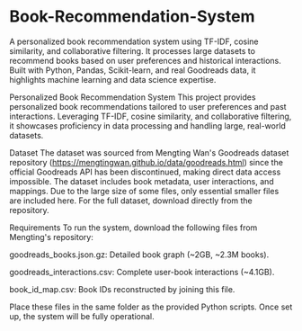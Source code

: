 # Book-Recommendation-System
A personalized book recommendation system using TF-IDF, cosine similarity, and collaborative filtering. It processes large datasets to recommend books based on user preferences and historical interactions. Built with Python, Pandas, Scikit-learn, and real Goodreads data, it highlights machine learning and data science expertise.

Personalized Book Recommendation System
This project provides personalized book recommendations tailored to user preferences and past interactions. Leveraging TF-IDF, cosine similarity, and collaborative filtering, it showcases proficiency in data processing and handling large, real-world datasets.

Dataset
The dataset was sourced from Mengting Wan's Goodreads dataset repository (https://mengtingwan.github.io/data/goodreads.html) since the official Goodreads API has been discontinued, making direct data access impossible. The dataset includes book metadata, user interactions, and mappings. Due to the large size of some files, only essential smaller files are included here. For the full dataset, download directly from the repository.

Requirements
To run the system, download the following files from Mengting's repository:

goodreads_books.json.gz: Detailed book graph (~2GB, ~2.3M books).

goodreads_interactions.csv: Complete user-book interactions (~4.1GB).

book_id_map.csv: Book IDs reconstructed by joining this file.

Place these files in the same folder as the provided Python scripts. Once set up, the system will be fully operational.

